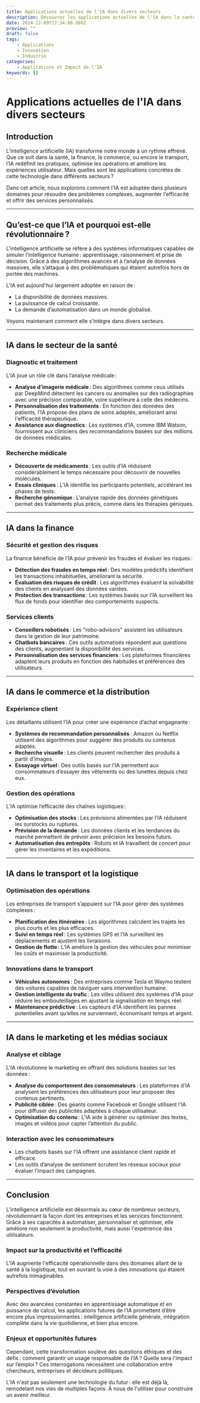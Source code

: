 ```yaml
---
title: Applications actuelles de l'IA dans divers secteurs
description: Découvrez les applications actuelles de l'IA dans la santé, la finance, le commerce, le transport et le marketing, et leurs impacts transformateurs.
date: 2024-12-09T17:34:00.089Z
preview: ""
draft: false
tags:
    - Applications
    - Innovation
    - Industrie
categories:
    - Applications et Impact de l'IA
keywords: []
---
```

# Applications actuelles de l'IA dans divers secteurs

## Introduction
L’intelligence artificielle (IA) transforme notre monde à un rythme effréné. Que ce soit dans la santé, la finance, le commerce, ou encore le transport, l’IA redéfinit les pratiques, optimise les opérations et améliore les expériences utilisateur. Mais quelles sont les applications concrètes de cette technologie dans différents secteurs ?

Dans cet article, nous explorons comment l'IA est adoptée dans plusieurs domaines pour résoudre des problèmes complexes, augmenter l'efficacité et offrir des services personnalisés.

---

## Qu’est-ce que l’IA et pourquoi est-elle révolutionnaire ?
L'intelligence artificielle se réfère à des systèmes informatiques capables de simuler l’intelligence humaine : apprentissage, raisonnement et prise de décision. Grâce à des algorithmes avancés et à l’analyse de données massives, elle s’attaque à des problématiques qui étaient autrefois hors de portée des machines.

L’IA est aujourd'hui largement adoptée en raison de :
- La disponibilité de données massives.
- La puissance de calcul croissante.
- La demande d’automatisation dans un monde globalisé.

Voyons maintenant comment elle s’intègre dans divers secteurs.

---

## IA dans le secteur de la santé

### Diagnostic et traitement
L’IA joue un rôle clé dans l’analyse médicale :
- **Analyse d’imagerie médicale** : Des algorithmes comme ceux utilisés par DeepMind détectent les cancers ou anomalies sur des radiographies avec une précision comparable, voire supérieure à celle des médecins.
- **Personnalisation des traitements** : En fonction des données des patients, l’IA propose des plans de soins adaptés, améliorant ainsi l'efficacité thérapeutique.
- **Assistance aux diagnostics** : Les systèmes d’IA, comme IBM Watson, fournissent aux cliniciens des recommandations basées sur des millions de données médicales.

### Recherche médicale
- **Découverte de médicaments** : Les outils d’IA réduisent considérablement le temps nécessaire pour découvrir de nouvelles molécules.
- **Essais cliniques** : L’IA identifie les participants potentiels, accélérant les phases de tests.
- **Recherche génomique** : L’analyse rapide des données génétiques permet des traitements plus précis, comme dans les thérapies géniques.

---

## IA dans la finance

### Sécurité et gestion des risques
La finance bénéficie de l’IA pour prévenir les fraudes et évaluer les risques :
- **Détection des fraudes en temps réel** : Des modèles prédictifs identifient les transactions inhabituelles, améliorant la sécurité.
- **Évaluation des risques de crédit** : Les algorithmes évaluent la solvabilité des clients en analysant des données variées.
- **Protection des transactions** : Les systèmes basés sur l'IA surveillent les flux de fonds pour identifier des comportements suspects.

### Services clients
- **Conseillers robotisés** : Les "robo-advisors" assistent les utilisateurs dans la gestion de leur patrimoine.
- **Chatbots bancaires** : Ces outils automatisés répondent aux questions des clients, augmentant la disponibilité des services.
- **Personnalisation des services financiers** : Les plateformes financières adaptent leurs produits en fonction des habitudes et préférences des utilisateurs.

---

## IA dans le commerce et la distribution

### Expérience client
Les détaillants utilisent l’IA pour créer une expérience d’achat engageante :
- **Systèmes de recommandation personnalisés** : Amazon ou Netflix utilisent des algorithmes pour suggérer des produits ou contenus adaptés.
- **Recherche visuelle** : Les clients peuvent rechercher des produits à partir d’images.
- **Essayage virtuel** : Des outils basés sur l’IA permettent aux consommateurs d’essayer des vêtements ou des lunettes depuis chez eux.

### Gestion des opérations
L’IA optimise l’efficacité des chaînes logistiques :
- **Optimisation des stocks** : Les prévisions alimentées par l’IA réduisent les surstocks ou ruptures.
- **Prévision de la demande** : Les données clients et les tendances du marché permettent de prévoir avec précision les besoins futurs.
- **Automatisation des entrepôts** : Robots et IA travaillent de concert pour gérer les inventaires et les expéditions.

---

## IA dans le transport et la logistique

### Optimisation des opérations
Les entreprises de transport s’appuient sur l’IA pour gérer des systèmes complexes :
- **Planification des itinéraires** : Les algorithmes calculent les trajets les plus courts et les plus efficaces.
- **Suivi en temps réel** : Les systèmes GPS et l’IA surveillent les déplacements et ajustent les livraisons.
- **Gestion de flotte** : L’IA améliore la gestion des véhicules pour minimiser les coûts et maximiser la productivité.

### Innovations dans le transport
- **Véhicules autonomes** : Des entreprises comme Tesla et Waymo testent des voitures capables de naviguer sans intervention humaine.
- **Gestion intelligente du trafic** : Les villes utilisent des systèmes d’IA pour réduire les embouteillages en ajustant la signalisation en temps réel.
- **Maintenance prédictive** : Les capteurs d’IA identifient les pannes potentielles avant qu’elles ne surviennent, économisant temps et argent.

---

## IA dans le marketing et les médias sociaux

### Analyse et ciblage
L’IA révolutionne le marketing en offrant des solutions basées sur les données :
- **Analyse du comportement des consommateurs** : Les plateformes d’IA analysent les préférences des utilisateurs pour leur proposer des contenus pertinents.
- **Publicité ciblée** : Des géants comme Facebook et Google utilisent l'IA pour diffuser des publicités adaptées à chaque utilisateur.
- **Optimisation du contenu** : L'IA aide à générer ou optimiser des textes, images et vidéos pour capter l’attention du public.

### Interaction avec les consommateurs
- Les chatbots basés sur l'IA offrent une assistance client rapide et efficace.
- Les outils d’analyse de sentiment scrutent les réseaux sociaux pour évaluer l’impact des campagnes.

---

## Conclusion

L’intelligence artificielle est désormais au cœur de nombreux secteurs, révolutionnant la façon dont les entreprises et les services fonctionnent. Grâce à ses capacités à automatiser, personnaliser et optimiser, elle améliore non seulement la productivité, mais aussi l'expérience des utilisateurs.

### Impact sur la productivité et l’efficacité
L'IA augmente l'efficacité opérationnelle dans des domaines allant de la santé à la logistique, tout en ouvrant la voie à des innovations qui étaient autrefois inimaginables.

### Perspectives d’évolution
Avec des avancées constantes en apprentissage automatique et en puissance de calcul, les applications futures de l’IA promettent d’être encore plus impressionnantes : intelligence artificielle générale, intégration complète dans la vie quotidienne, et bien plus encore.

### Enjeux et opportunités futures
Cependant, cette transformation soulève des questions éthiques et des défis : comment garantir un usage responsable de l’IA ? Quelle sera l'impact sur l’emploi ? Ces interrogations nécessitent une collaboration entre chercheurs, entreprises et décideurs politiques.

L'IA n'est pas seulement une technologie du futur : elle est déjà là, remodelant nos vies de multiples façons. À nous de l'utiliser pour construire un avenir meilleur.
